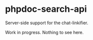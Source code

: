 phpdoc-search-api
=================

Server-side support for the chat-linkifier.

Work in progress. Nothing to see here.
